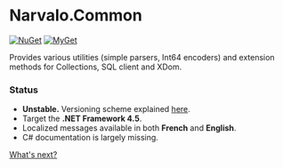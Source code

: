 Narvalo.Common
==============

[![NuGet](https://img.shields.io/nuget/v/Narvalo.Common.svg)](https://www.nuget.org/packages/Narvalo.Common/)
[![MyGet](https://img.shields.io/myget/narvalo-edge/v/Narvalo.Common.svg)](https://www.myget.org/feed/narvalo-edge/package/nuget/Narvalo.Common)

Provides various utilities (simple parsers, Int64 encoders) and extension
methods for Collections, SQL client and XDom.

### Status
- **Unstable.** Versioning scheme explained
  [here](https://github.com/chtoucas/Narvalo.NET/blob/master/docs/content/developer.md#versioning).
- Target the **.NET Framework 4.5**.
- Localized messages available in both **French** and **English**.
- C# documentation is largely missing.

[What's next?](https://github.com/chtoucas/Narvalo.NET/blob/master/issues.md)
